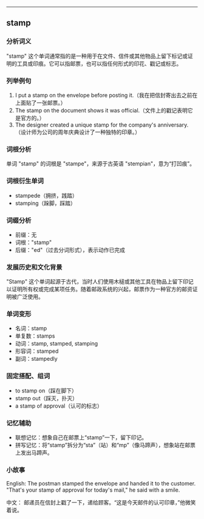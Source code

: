 
---------------
## stamp
### 分析词义
"stamp" 这个单词通常指的是一种用于在文件、信件或其他物品上留下标记或证明的工具或印痕。它可以指邮票，也可以指任何形式的印花、戳记或标志。

### 列举例句
1. I put a stamp on the envelope before posting it.（我在把信封寄出去之前在上面贴了一张邮票。）
2. The stamp on the document shows it was official.（文件上的戳记表明它是官方的。）
3. The designer created a unique stamp for the company's anniversary.（设计师为公司的周年庆典设计了一种独特的印章。）

### 词根分析
单词 "stamp" 的词根是 "stampe"，来源于古英语 "stempian"，意为“打凹痕”。

### 词根衍生单词
- stampede（拥挤，践踏）
- stamping（跺脚，踩踏）

### 词缀分析
- 前缀：无
- 词根："stamp"
- 后缀："ed"（过去分词形式），表示动作已完成

### 发展历史和文化背景
"Stamp" 这个单词起源于古代，当时人们使用木槌或其他工具在物品上留下印记以证明所有权或完成某项任务。随着邮政系统的兴起，邮票作为一种官方的邮资证明被广泛使用。

### 单词变形
- 名词：stamp
- 单复数：stamps
- 动词：stamp, stamped, stamping
- 形容词：stamped
- 副词：stampedly

### 固定搭配、组词
- to stamp on（踩在脚下）
- stamp out（踩灭，扑灭）
- a stamp of approval（认可的标志）

### 记忆辅助
- 联想记忆：想象自己在邮票上“stamp”一下，留下印记。
- 拼写记忆：将“stamp”拆分为“sta”（站）和“mp”（像马蹄声），想象站在邮票上发出马蹄声。

### 小故事
English:
The postman stamped the envelope and handed it to the customer. "That's your stamp of approval for today's mail," he said with a smile.

中文：
邮递员在信封上戳了一下，递给顾客。“这是今天邮件的认可印章，”他微笑着说。

